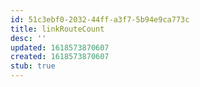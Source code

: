 ```yaml
---
id: 51c3ebf0-2032-44ff-a3f7-5b94e9ca773c
title: linkRouteCount
desc: ''
updated: 1618573870607
created: 1618573870607
stub: true
---
```


